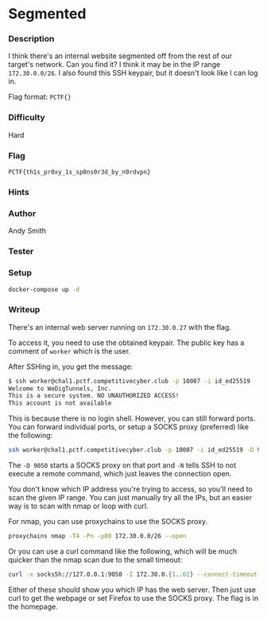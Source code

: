 # Segmented

### Description

I think there's an internal website segmented off from the rest of our target's network. Can you find it? I think it may be in the IP range `172.30.0.0/26`. I also found this SSH keypair, but it doesn't look like I can log in.

Flag format: `PCTF{}`

### Difficulty
Hard

### Flag

`PCTF{th1s_pr0xy_1s_sp0ns0r3d_by_n0rdvpn}`

### Hints

### Author

Andy Smith

### Tester

### Setup

```bash
docker-compose up -d
```

### Writeup

There's an internal web server running on `172.30.0.27` with the flag.

To access it, you need to use the obtained keypair. The public key has a comment of `worker` which is the user.

After SSHing in, you get the message:

```bash
$ ssh worker@chal1.pctf.competitivecyber.club -p 10007 -i id_ed25519
Welcome to WeDigTunnels, Inc.
This is a secure system. NO UNAUTHORIZED ACCESS!
This account is not available
```

This is because there is no login shell. However, you can still forward ports. You can forward individual ports, or setup a SOCKS proxy (preferred) like the following:

```bash
ssh worker@chal1.pctf.competitivecyber.club -p 10007 -i id_ed25519 -D 9050 -N
```

The `-D 9050` starts a SOCKS proxy on that port and `-N` tells SSH to not execute a remote command, which just leaves the connection open.

You don't know which IP address you're trying to access, so you'll need to scan the given IP range. You can just manually try all the IPs, but an easier way is to scan with nmap or loop with curl.

For nmap, you can use proxychains to use the SOCKS proxy.

```bash
proxychains nmap -T4 -Pn -p80 172.30.0.0/26 --open
```

Or you can use a curl command like the following, which will be much quicker than the nmap scan due to the small timeout:

```bash
curl -x socks5h://127.0.0.1:9050 -I 172.30.0.{1..62} --connect-timeout 0.3
```

Either of these should show you which IP has the web server. Then just use curl to get the webpage or set Firefox to use the SOCKS proxy. The flag is in the homepage.
